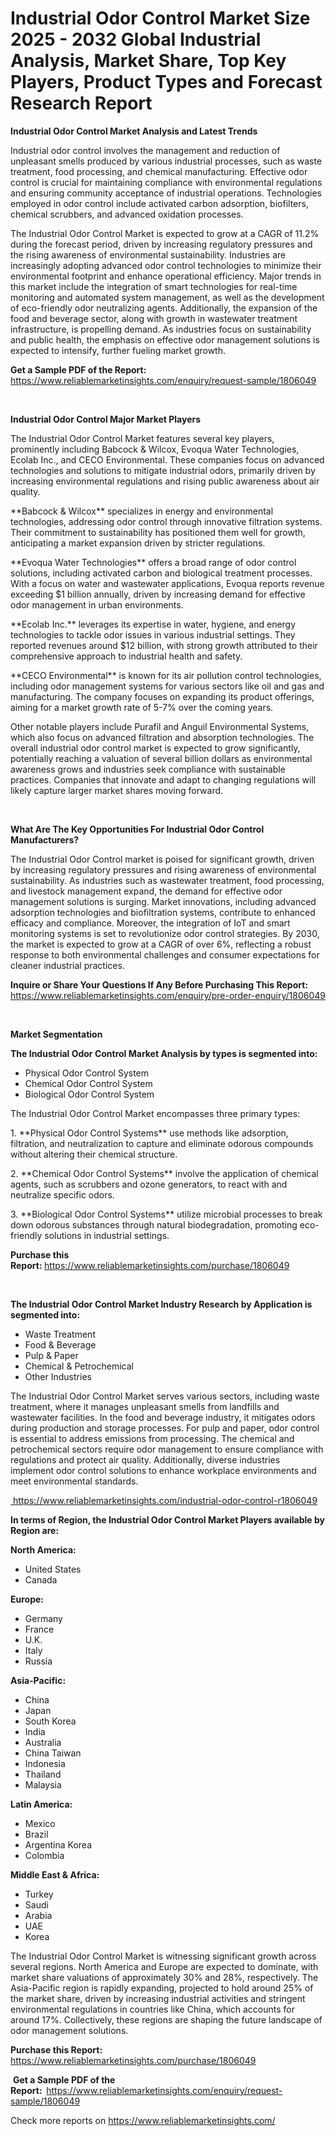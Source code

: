 <p><h1>Industrial Odor Control Market Size 2025 - 2032 Global Industrial Analysis, Market Share, Top Key Players, Product Types and Forecast Research Report</h1></p><p><strong>Industrial Odor Control Market Analysis and Latest Trends</strong></p>
<p><p>Industrial odor control involves the management and reduction of unpleasant smells produced by various industrial processes, such as waste treatment, food processing, and chemical manufacturing. Effective odor control is crucial for maintaining compliance with environmental regulations and ensuring community acceptance of industrial operations. Technologies employed in odor control include activated carbon adsorption, biofilters, chemical scrubbers, and advanced oxidation processes.</p><p>The Industrial Odor Control Market is expected to grow at a CAGR of 11.2% during the forecast period, driven by increasing regulatory pressures and the rising awareness of environmental sustainability. Industries are increasingly adopting advanced odor control technologies to minimize their environmental footprint and enhance operational efficiency. Major trends in this market include the integration of smart technologies for real-time monitoring and automated system management, as well as the development of eco-friendly odor neutralizing agents. Additionally, the expansion of the food and beverage sector, along with growth in wastewater treatment infrastructure, is propelling demand. As industries focus on sustainability and public health, the emphasis on effective odor management solutions is expected to intensify, further fueling market growth.</p></p>
<p><strong>Get a Sample PDF of the Report:&nbsp;</strong> <a href="https://www.reliablemarketinsights.com/enquiry/request-sample/1806049?utm_campaign=2302&utm_medium=2&utm_source=Github&utm_content=ia&utm_term=16022025&utm_id=industrial-odor-control">https://www.reliablemarketinsights.com/enquiry/request-sample/1806049</a></p>
<p>&nbsp;</p>
<p><strong>Industrial Odor Control Major Market Players</strong></p>
<p><p>The Industrial Odor Control Market features several key players, prominently including Babcock & Wilcox, Evoqua Water Technologies, Ecolab Inc., and CECO Environmental. These companies focus on advanced technologies and solutions to mitigate industrial odors, primarily driven by increasing environmental regulations and rising public awareness about air quality.</p><p>**Babcock & Wilcox** specializes in energy and environmental technologies, addressing odor control through innovative filtration systems. Their commitment to sustainability has positioned them well for growth, anticipating a market expansion driven by stricter regulations.</p><p>**Evoqua Water Technologies** offers a broad range of odor control solutions, including activated carbon and biological treatment processes. With a focus on water and wastewater applications, Evoqua reports revenue exceeding $1 billion annually, driven by increasing demand for effective odor management in urban environments.</p><p>**Ecolab Inc.** leverages its expertise in water, hygiene, and energy technologies to tackle odor issues in various industrial settings. They reported revenues around $12 billion, with strong growth attributed to their comprehensive approach to industrial health and safety.</p><p>**CECO Environmental** is known for its air pollution control technologies, including odor management systems for various sectors like oil and gas and manufacturing. The company focuses on expanding its product offerings, aiming for a market growth rate of 5-7% over the coming years.</p><p>Other notable players include Purafil and Anguil Environmental Systems, which also focus on advanced filtration and absorption technologies. The overall industrial odor control market is expected to grow significantly, potentially reaching a valuation of several billion dollars as environmental awareness grows and industries seek compliance with sustainable practices. Companies that innovate and adapt to changing regulations will likely capture larger market shares moving forward.</p></p>
<p>&nbsp;</p>
<p><strong>What Are The Key Opportunities For Industrial Odor Control Manufacturers?</strong></p>
<p><p>The Industrial Odor Control market is poised for significant growth, driven by increasing regulatory pressures and rising awareness of environmental sustainability. As industries such as wastewater treatment, food processing, and livestock management expand, the demand for effective odor management solutions is surging. Market innovations, including advanced adsorption technologies and biofiltration systems, contribute to enhanced efficacy and compliance. Moreover, the integration of IoT and smart monitoring systems is set to revolutionize odor control strategies. By 2030, the market is expected to grow at a CAGR of over 6%, reflecting a robust response to both environmental challenges and consumer expectations for cleaner industrial practices.</p></p>
<p><strong>Inquire or Share Your Questions If Any Before Purchasing This Report:</strong> <a href="https://www.reliablemarketinsights.com/enquiry/pre-order-enquiry/1806049?utm_campaign=2302&utm_medium=2&utm_source=Github&utm_content=ia&utm_term=16022025&utm_id=industrial-odor-control">https://www.reliablemarketinsights.com/enquiry/pre-order-enquiry/1806049</a></p>
<p>&nbsp;</p>
<p><strong>Market Segmentation</strong></p>
<p><strong>The Industrial Odor Control Market Analysis by types is segmented into:</strong></p>
<p><ul><li>Physical Odor Control System</li><li>Chemical Odor Control System</li><li>Biological Odor Control System</li></ul></p>
<p><p>The Industrial Odor Control Market encompasses three primary types: </p><p>1. **Physical Odor Control Systems** use methods like adsorption, filtration, and neutralization to capture and eliminate odorous compounds without altering their chemical structure. </p><p>2. **Chemical Odor Control Systems** involve the application of chemical agents, such as scrubbers and ozone generators, to react with and neutralize specific odors.</p><p>3. **Biological Odor Control Systems** utilize microbial processes to break down odorous substances through natural biodegradation, promoting eco-friendly solutions in industrial settings.</p></p>
<p><strong>Purchase this Report:&nbsp;</strong><a href="https://www.reliablemarketinsights.com/purchase/1806049?utm_campaign=2302&utm_medium=2&utm_source=Github&utm_content=ia&utm_term=16022025&utm_id=industrial-odor-control">https://www.reliablemarketinsights.com/purchase/1806049</a></p>
<p>&nbsp;</p>
<p><strong>The Industrial Odor Control Market Industry Research by Application is segmented into:</strong></p>
<p><ul><li>Waste Treatment</li><li>Food & Beverage</li><li>Pulp & Paper</li><li>Chemical & Petrochemical</li><li>Other Industries</li></ul></p>
<p><p>The Industrial Odor Control Market serves various sectors, including waste treatment, where it manages unpleasant smells from landfills and wastewater facilities. In the food and beverage industry, it mitigates odors during production and storage processes. For pulp and paper, odor control is essential to address emissions from processing. The chemical and petrochemical sectors require odor management to ensure compliance with regulations and protect air quality. Additionally, diverse industries implement odor control solutions to enhance workplace environments and meet environmental standards.</p></p>
<p><a href="https://www.reliablemarketinsights.com/industrial-odor-control-r1806049?utm_campaign=2302&utm_medium=2&utm_source=Github&utm_content=ia&utm_term=16022025&utm_id=industrial-odor-control">&nbsp;https://www.reliablemarketinsights.com/industrial-odor-control-r1806049</a></p>
<p><strong>In terms of Region, the Industrial Odor Control Market Players available by Region are:</strong></p>
<p>
    <p> <strong> North America: </strong>
        <ul>
            <li>United States</li>
            <li>Canada</li>
        </ul>
        </p> 
    <p> <strong> Europe: </strong>
        <ul>
            <li>Germany</li>
            <li>France</li>
            <li>U.K.</li>
            <li>Italy</li>
            <li>Russia</li>
        </ul>
        </p> 
    <p> <strong> Asia-Pacific: </strong>
        <ul>
            <li>China</li>
            <li>Japan</li>
            <li>South Korea</li>
            <li>India</li>
            <li>Australia</li>
            <li>China Taiwan</li>
            <li>Indonesia</li>
            <li>Thailand</li>
            <li>Malaysia</li>
        </ul>
        </p> 
    <p> <strong> Latin America: </strong>
        <ul>
            <li>Mexico</li>
            <li>Brazil</li>
            <li>Argentina Korea</li>
            <li>Colombia</li>
        </ul>
        </p> 
    <p> <strong> Middle East & Africa: </strong>
        <ul>
            <li>Turkey</li>
            <li>Saudi</li>
            <li>Arabia</li>
            <li>UAE</li>
            <li>Korea</li>
        </ul>
    </p>
    </p>
<p><p>The Industrial Odor Control Market is witnessing significant growth across several regions. North America and Europe are expected to dominate, with market share valuations of approximately 30% and 28%, respectively. The Asia-Pacific region is rapidly expanding, projected to hold around 25% of the market share, driven by increasing industrial activities and stringent environmental regulations in countries like China, which accounts for around 17%. Collectively, these regions are shaping the future landscape of odor management solutions.</p></p>
<p><strong>Purchase this Report: </strong><a href="https://www.reliablemarketinsights.com/purchase/1806049?utm_campaign=2302&utm_medium=2&utm_source=Github&utm_content=ia&utm_term=16022025&utm_id=industrial-odor-control">https://www.reliablemarketinsights.com/purchase/1806049</a></p>
<p>&nbsp;<strong>Get a Sample PDF of the Report:&nbsp;&nbsp;</strong><a href="https://www.reliablemarketinsights.com/enquiry/request-sample/1806049?utm_campaign=2302&utm_medium=2&utm_source=Github&utm_content=ia&utm_term=16022025&utm_id=industrial-odor-control">https://www.reliablemarketinsights.com/enquiry/request-sample/1806049</a></p>
<p><strong></strong></p>
<p>Check more reports on <a href="https://www.reliablemarketinsights.com/?utm_campaign=2302&utm_medium=2&utm_source=Github&utm_content=ia&utm_term=16022025&utm_id=industrial-odor-control">https://www.reliablemarketinsights.com/</a></p>